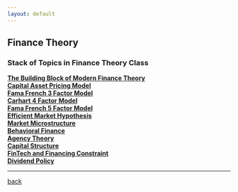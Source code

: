 ```yaml
---
layout: default
---
```


## Finance Theory

### Stack of Topics in Finance Theory Class
**[The Building Block of Modern Finance Theory](https://iputusukma-book.github.io/fintheory_1)**<br>
**[Capital Asset Pricing Model]()**<br>
**[Fama French 3 Factor Model]()**<br>
**[Carhart 4 Factor Model]()**<br>
**[Fama French 5 Factor Model]()**<br>
**[Efficient Market Hypothesis]()**<br>
**[Market Microstructure]()**<br>
**[Behavioral Finance]()**<br>
**[Agency Theory]()**<br>
**[Capital Structure]()**<br>
**[FinTech and Financing Constraint]()**<br>
**[Dividend Policy]()**<br>

------


[back](./)
